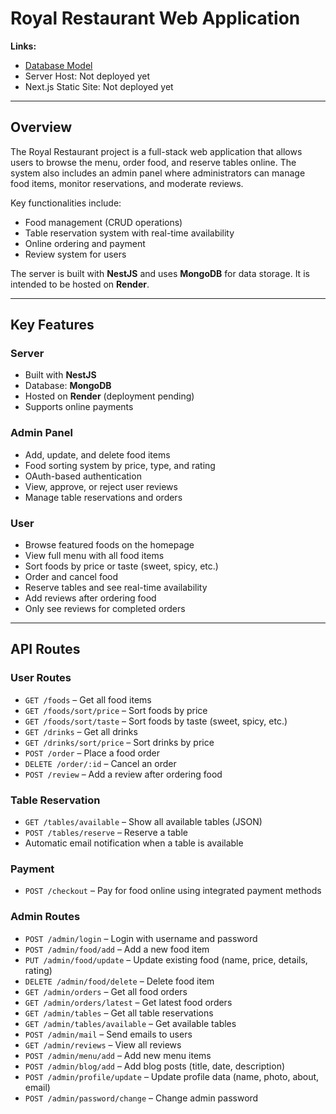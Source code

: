 # Royal Restaurant Web Application

**Links:**

* [Database Model](https://app.eraser.io/workspace/g7uk8COoGWPripJHEcn9?origin=share)
* Server Host: Not deployed yet
* Next.js Static Site: Not deployed yet

---

## Overview

The Royal Restaurant project is a full-stack web application that allows users to browse the menu, order food, and reserve tables online. The system also includes an admin panel where administrators can manage food items, monitor reservations, and moderate reviews.

Key functionalities include:

* Food management (CRUD operations)
* Table reservation system with real-time availability
* Online ordering and payment
* Review system for users

The server is built with **NestJS** and uses **MongoDB** for data storage. It is intended to be hosted on **Render**.

---

## Key Features

### Server

* Built with **NestJS**
* Database: **MongoDB**
* Hosted on **Render** (deployment pending)
* Supports online payments

### Admin Panel

* Add, update, and delete food items
* Food sorting system by price, type, and rating
* OAuth-based authentication
* View, approve, or reject user reviews
* Manage table reservations and orders

### User

* Browse featured foods on the homepage
* View full menu with all food items
* Sort foods by price or taste (sweet, spicy, etc.)
* Order and cancel food
* Reserve tables and see real-time availability
* Add reviews after ordering food
* Only see reviews for completed orders

---

## API Routes

### User Routes

* `GET /foods` – Get all food items
* `GET /foods/sort/price` – Sort foods by price
* `GET /foods/sort/taste` – Sort foods by taste (sweet, spicy, etc.)
* `GET /drinks` – Get all drinks
* `GET /drinks/sort/price` – Sort drinks by price
* `POST /order` – Place a food order
* `DELETE /order/:id` – Cancel an order
* `POST /review` – Add a review after ordering food

### Table Reservation

* `GET /tables/available` – Show all available tables (JSON)
* `POST /tables/reserve` – Reserve a table
* Automatic email notification when a table is available

### Payment

* `POST /checkout` – Pay for food online using integrated payment methods

### Admin Routes

* `POST /admin/login` – Login with username and password
* `POST /admin/food/add` – Add a new food item
* `PUT /admin/food/update` – Update existing food (name, price, details, rating)
* `DELETE /admin/food/delete` – Delete food item
* `GET /admin/orders` – Get all food orders
* `GET /admin/orders/latest` – Get latest food orders
* `GET /admin/tables` – Get all table reservations
* `GET /admin/tables/available` – Get available tables
* `POST /admin/mail` – Send emails to users
* `GET /admin/reviews` – View all reviews
* `POST /admin/menu/add` – Add new menu items
* `POST /admin/blog/add` – Add blog posts (title, date, description)
* `POST /admin/profile/update` – Update profile data (name, photo, about, email)
* `POST /admin/password/change` – Change admin password


